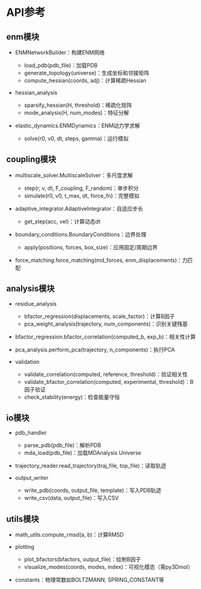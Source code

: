 # API参考

## enm模块
- ENMNetworkBuilder：构建ENM网络
  - load_pdb(pdb_file)：加载PDB
  - generate_topology(universe)：生成坐标和邻接矩阵
  - compute_hessian(coords, adj)：计算稀疏Hessian

- hessian_analysis
  - sparsify_hessian(H, threshold)：稀疏化矩阵
  - mode_analysis(H, num_modes)：特征分解

- elastic_dynamics.ENMDynamics：ENM动力学求解
  - solve(r0, v0, dt, steps, gamma)：运行模拟

## coupling模块
- multiscale_solver.MultiscaleSolver：多尺度求解
  - step(r, v, dt, F_coupling, F_random)：单步积分
  - simulate(r0, v0, t_max, dt, force_fn)：完整模拟

- adaptive_integrator.AdaptiveIntegrator：自适应步长
  - get_step(acc, vel)：计算动态dt

- boundary_conditions.BoundaryConditions：边界处理
  - apply(positions, forces, box_size)：应用固定/周期边界

- force_matching.force_matching(md_forces, enm_displacements)：力匹配

## analysis模块
- residue_analysis
  - bfactor_regression(displacements, scale_factor)：计算B因子
  - pca_weight_analysis(trajectory, num_components)：识别关键残基

- bfactor_regression.bfactor_correlation(computed_b, exp_b)：相关性计算

- pca_analysis.perform_pca(trajectory, n_components)：执行PCA

- validation
  - validate_correlation(computed, reference, threshold)：验证相关性
  - validate_bfactor_correlation(computed, experimental, threshold)：B因子验证
  - check_stability(energy)：检查能量守恒

## io模块
- pdb_handler
  - parse_pdb(pdb_file)：解析PDB
  - mda_load(pdb_file)：加载MDAnalysis Universe

- trajectory_reader.read_trajectory(traj_file, top_file)：读取轨迹

- output_writer
  - write_pdb(coords, output_file, template)：写入PDB轨迹
  - write_csv(data, output_file)：写入CSV

## utils模块
- math_utils.compute_rmsd(a, b)：计算RMSD

- plotting
  - plot_bfactors(bfactors, output_file)：绘制B因子
  - visualize_modes(coords, modes, index)：可视化模态（需py3Dmol）

- constants：物理常数如BOLTZMANN, SPRING_CONSTANT等
